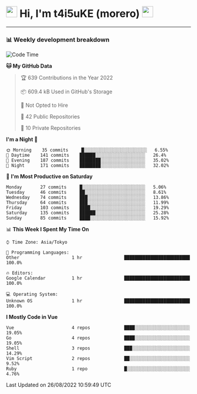 <!-- Title -->
<h1>
    <img src="https://emojis.slackmojis.com/emojis/images/1600385609/10490/cactuar.gif?1600385609" width="30"/> 
    Hi, I'm t4i5uKE (morero) 
    <img src="https://emojis.slackmojis.com/emojis/images/1600385609/10490/cactuar.gif?1600385609" width="30"/>
</h1>

---

<h3> 📊 Weekly development breakdown </h3>
<!-- waka-readme-stats -->

<!--START_SECTION:waka-->
![Code Time](http://img.shields.io/badge/Code%20Time-1%2C199%20hrs%203%20mins-blue)

**🐱 My GitHub Data** 

> 🏆 639 Contributions in the Year 2022
 > 
> 📦 609.4 kB Used in GitHub's Storage 
 > 
> 🚫 Not Opted to Hire
 > 
> 📜 42 Public Repositories 
 > 
> 🔑 10 Private Repositories  
 > 
**I'm a Night 🦉** 

```text
🌞 Morning    35 commits     █░░░░░░░░░░░░░░░░░░░░░░░░   6.55% 
🌆 Daytime    141 commits    ██████░░░░░░░░░░░░░░░░░░░   26.4% 
🌃 Evening    187 commits    ████████░░░░░░░░░░░░░░░░░   35.02% 
🌙 Night      171 commits    ████████░░░░░░░░░░░░░░░░░   32.02%

```
📅 **I'm Most Productive on Saturday** 

```text
Monday       27 commits     █░░░░░░░░░░░░░░░░░░░░░░░░   5.06% 
Tuesday      46 commits     ██░░░░░░░░░░░░░░░░░░░░░░░   8.61% 
Wednesday    74 commits     ███░░░░░░░░░░░░░░░░░░░░░░   13.86% 
Thursday     64 commits     ███░░░░░░░░░░░░░░░░░░░░░░   11.99% 
Friday       103 commits    ████░░░░░░░░░░░░░░░░░░░░░   19.29% 
Saturday     135 commits    ██████░░░░░░░░░░░░░░░░░░░   25.28% 
Sunday       85 commits     ████░░░░░░░░░░░░░░░░░░░░░   15.92%

```


📊 **This Week I Spent My Time On** 

```text
⌚︎ Time Zone: Asia/Tokyo

💬 Programming Languages: 
Other                    1 hr                █████████████████████████   100.0%

🔥 Editors: 
Google Calendar          1 hr                █████████████████████████   100.0%

💻 Operating System: 
Unknown OS               1 hr                █████████████████████████   100.0%

```

**I Mostly Code in Vue** 

```text
Vue                      4 repos             ████░░░░░░░░░░░░░░░░░░░░░   19.05% 
Go                       4 repos             ████░░░░░░░░░░░░░░░░░░░░░   19.05% 
Shell                    3 repos             ███░░░░░░░░░░░░░░░░░░░░░░   14.29% 
Vim Script               2 repos             ██░░░░░░░░░░░░░░░░░░░░░░░   9.52% 
Ruby                     1 repo              █░░░░░░░░░░░░░░░░░░░░░░░░   4.76%

```



 Last Updated on 26/08/2022 10:59:49 UTC
<!--END_SECTION:waka-->
